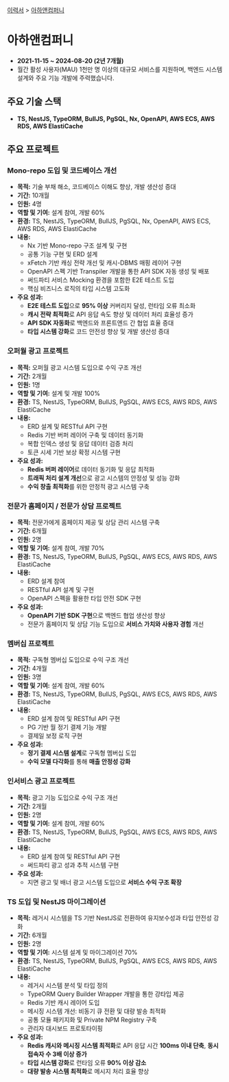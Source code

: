 [이력서](../README.md) &gt; [아하앤컴퍼니](./6_ahancompany.md)

# 아하앤컴퍼니

- **2021-11-15 ~ 2024-08-20 (2년 7개월)**
- 월간 활성 사용자(MAU) 1천만 명 이상의 대규모 서비스를 지원하며, 백엔드 시스템 설계와 주요 기능 개발에 주력했습니다.

## 주요 기술 스택

- **TS, NestJS, TypeORM, BullJS, PgSQL, Nx, OpenAPI, AWS ECS, AWS RDS, AWS ElastiCache**

## 주요 프로젝트

### Mono-repo 도입 및 코드베이스 개선

- **목적:** 기술 부채 해소, 코드베이스 이해도 향상, 개발 생산성 증대
- **기간:** 10개월
- **인원:** 4명
- **역할 및 기여:** 설계 참여, 개발 60%
- **환경:** TS, NestJS, TypeORM, BullJS, PgSQL, Nx, OpenAPI, AWS ECS, AWS RDS, AWS ElastiCache
- **내용:**
  - Nx 기반 Mono-repo 구조 설계 및 구현
  - 공통 기능 구현 및 ERD 설계
  - xFetch 기반 캐싱 전략 개선 및 캐시-DBMS 매핑 레이어 구현
  - OpenAPI 스펙 기반 Transpiler 개발을 통한 API SDK 자동 생성 및 배포
  - 써드파티 서비스 Mocking 환경을 포함한 E2E 테스트 도입
  - 핵심 비즈니스 로직의 타입 시스템 고도화
- **주요 성과:**
  - **E2E 테스트 도입**으로 **95% 이상** 커버리지 달성, 런타임 오류 최소화
  - **캐시 전략 최적화**로 API 응답 속도 향상 및 데이터 처리 효율성 증가
  - **API SDK 자동화**로 백엔드와 프론트엔드 간 협업 효율 증대
  - **타입 시스템 강화**로 코드 안전성 향상 및 개발 생산성 증대

### 오퍼월 광고 프로젝트

- **목적:** 오퍼월 광고 시스템 도입으로 수익 구조 개선
- **기간:** 2개월
- **인원:** 1명
- **역할 및 기여:** 설계 및 개발 100%
- **환경:** TS, NestJS, TypeORM, BullJS, PgSQL, AWS ECS, AWS RDS, AWS ElastiCache
- **내용:**
  - ERD 설계 및 RESTful API 구현
  - Redis 기반 버퍼 레이어 구축 및 데이터 동기화
  - 복합 인덱스 생성 및 응답 데이터 검증 처리
  - 토큰 시세 기반 보상 확정 시스템 구현
- **주요 성과:**
  - **Redis 버퍼 레이어**로 데이터 동기화 및 응답 최적화
  - **트래픽 처리 설계 개선**으로 광고 시스템의 안정성 및 성능 강화
  - **수익 창출 최적화**를 위한 안정적 광고 시스템 구축

### 전문가 홈페이지 / 전문가 상담 프로젝트

- **목적:** 전문가에게 홈페이지 제공 및 상담 관리 시스템 구축
- **기간:** 6개월
- **인원:** 2명
- **역할 및 기여:** 설계 참여, 개발 70%
- **환경:** TS, NestJS, TypeORM, BullJS, PgSQL, AWS ECS, AWS RDS, AWS ElastiCache
- **내용:**
  - ERD 설계 참여
  - RESTful API 설계 및 구현
  - OpenAPI 스펙을 활용한 타입 안전 SDK 구현
- **주요 성과:**
  - **OpenAPI 기반 SDK 구현**으로 백엔드 협업 생산성 향상
  - 전문가 홈페이지 및 상담 기능 도입으로 **서비스 가치와 사용자 경험** 개선

### 멤버십 프로젝트

- **목적:** 구독형 멤버십 도입으로 수익 구조 개선
- **기간:** 4개월
- **인원:** 3명
- **역할 및 기여:** 설계 참여, 개발 60%
- **환경:** TS, NestJS, TypeORM, BullJS, PgSQL, AWS ECS, AWS RDS, AWS ElastiCache
- **내용:**
  - ERD 설계 참여 및 RESTful API 구현
  - PG 기반 월 정기 결제 기능 개발
  - 결제일 보정 로직 구현
- **주요 성과:**
  - **정기 결제 시스템 설계**로 구독형 멤버십 도입
  - **수익 모델 다각화**를 통해 **매출 안정성 강화**

### 인서비스 광고 프로젝트

- **목적:** 광고 기능 도입으로 수익 구조 개선
- **기간:** 2개월
- **인원:** 2명
- **역할 및 기여:** 설계 참여, 개발 60%
- **환경:** TS, NestJS, TypeORM, BullJS, PgSQL, AWS ECS, AWS RDS, AWS ElastiCache
- **내용:**
  - ERD 설계 참여 및 RESTful API 구현
  - 써드파티 광고 성과 추적 시스템 구현
- **주요 성과:**
  - 지면 광고 및 배너 광고 시스템 도입으로 **서비스 수익 구조 확장**

### TS 도입 및 NestJS 마이그레이션

- **목적:** 레거시 시스템을 TS 기반 NestJS로 전환하여 유지보수성과 타입 안전성 강화
- **기간:** 6개월
- **인원:** 2명
- **역할 및 기여:** 시스템 설계 및 마이그레이션 70%
- **환경:** TS, NestJS, TypeORM, BullJS, PgSQL, AWS ECS, AWS RDS, AWS ElastiCache
- **내용:**
  - 레거시 시스템 분석 및 타입 정의
  - TypeORM Query Builder Wrapper 개발을 통한 강타입 제공
  - Redis 기반 캐시 레이어 도입
  - 메시징 시스템 개선: 비동기 큐 전환 및 대량 발송 최적화
  - 공통 모듈 패키지화 및 Private NPM Registry 구축
  - 관리자 대시보드 프로토타이핑
- **주요 성과:**
  - **Redis 캐시와 메시징 시스템 최적화**로 API 응답 시간 **100ms 이내 단축**, **동시 접속자 수 3배 이상 증가**
  - **타입 시스템 강화**로 런타임 오류 **90% 이상 감소**
  - **대량 발송 시스템 최적화**로 메시지 처리 효율 향상
